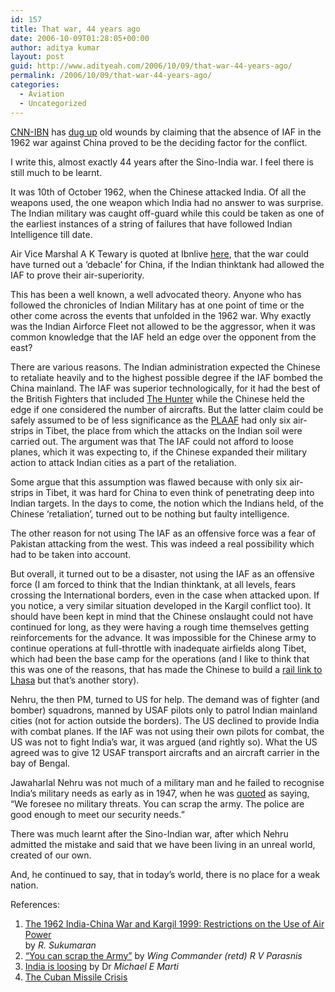 ```yaml
---
id: 157
title: That war, 44 years ago
date: 2006-10-09T01:28:05+00:00
author: aditya kumar
layout: post
guid: http://www.adityeah.com/2006/10/09/that-war-44-years-ago/
permalink: /2006/10/09/that-war-44-years-ago/
categories:
  - Aviation
  - Uncategorized
---
```

[CNN-IBN](http://www.ibnlive.com) has [dug up](http://www.ibnlive.com/news/india-could-have-won-1962-war-if-it-had-used-combat-jets/23487-3.html) old wounds by claiming that the absence of IAF in the 1962 war against China proved to be the deciding factor for the conflict.  
  
I write this, almost exactly 44 years after the Sino-India war. I feel there is still much to be learnt.  
  
It was 10th of October 1962, when the Chinese attacked India. Of all the weapons used, the one weapon which India had no answer to was surprise. The Indian military was caught off-guard while this could be taken as one of the earliest instances of a string of failures that have followed Indian Intelligence till date.  
  
Air Vice Marshal A K Tewary is quoted at Ibnlive [here](http://www.ibnlive.com/news/india-could-have-won-1962-war-if-it-had-used-combat-jets/23487-3.html), that the war could have turned out a &#8216;debacle&#8217; for China, if the Indian thinktank had allowed the IAF to prove their air-superiority.  
  
This has been a well known, a well advocated theory. Anyone who has followed the chronicles of Indian Military has at one point of time or the other come across the events that unfolded in the 1962 war. Why exactly was the Indian Airforce Fleet not allowed to be the aggressor, when it was common knowledge that the IAF held an edge over the opponent from the east?  
  
There are various reasons. The Indian administration expected the Chinese to retaliate heavily and to the highest possible degree if the IAF bombed the China mainland. The IAF was superior technologically, for it had the best of the British Fighters that included [The Hunter](http://en.wikipedia.org/wiki/Hawker_Hunter) while the Chinese held the edge if one considered the number of aircrafts. But the latter claim could be safely assumed to be of less significance as the [PLAAF](http://en.wikipedia.org/wiki/PLAAF) had only six air-strips in Tibet, the place from which the attacks on the Indian soil were carried out. The argument was that The IAF could not afford to loose planes, which it was expecting to, if the Chinese expanded their military action to attack Indian cities as a part of the retaliation.  
  
Some argue that this assumption was flawed because with only six air-strips in Tibet, it was hard for China to even think of penetrating deep into Indian targets. In the days to come, the notion which the Indians held, of the Chinese &#8216;retaliation&#8217;, turned out to be nothing but faulty intelligence.  
  
The other reason for not using The IAF as an offensive force was a fear of Pakistan attacking from the west. This was indeed a real possibility which had to be taken into account.  
  
But overall, it turned out to be a disaster, not using the IAF as an offensive force (I am forced to think that the Indian thinktank, at all levels, fears crossing the International borders, even in the case when attacked upon. If you notice, a very similar situation developed in the Kargil conflict too). It should have been kept in mind that the Chinese onslaught could not have continued for long, as they were having a rough time themselves getting reinforcements for the advance. It was impossible for the Chinese army to continue operations at full-throttle with inadequate airfields along Tibet, which had been the base camp for the operations (and I like to think that this was one of the reasons, that has made the Chinese to build a [rail link to Lhasa](http://in.rediff.com/news/2005/dec/12china.htm?zcc=rl) but that&#8217;s another story).  
  
Nehru, the then PM, turned to US for help. The demand was of fighter (and bomber) squadrons, manned by USAF pilots only to patrol Indian mainland cities (not for action outside the borders). The US declined to provide India with combat planes. If the IAF was not using their own pilots for combat, the US was not to fight India&#8217;s war, it was argued (and rightly so). What the US agreed was to give 12 USAF transport aircrafts and an aircraft carrier in the bay of Bengal.  
  
Jawaharlal Nehru was not much of a military man and he failed to recognise India&#8217;s military needs as early as in 1947, when he was [quoted](http://www.rediff.com/news/2002/dec/18chin.htm) as saying, &#8220;We foresee no military threats. You can scrap the army. The police are good enough to meet our security needs.&#8221;  
  
There was much learnt after the Sino-Indian war, after which Nehru admitted the mistake and said that we have been living in an unreal world, created of our own.  
  
And, he continued to say, that in today&#8217;s world, there is no place for a weak nation. 

References:  
1. [The 1962 India-China War and Kargil 1999: Restrictions on the Use of Air Power](http://www.ciaonet.org/olj/sa/sa_jul03/sa_jul03sur01.html)  
by _R. Sukumaran_  
2. [&#8220;You can scrap the Army&#8221;](http://www.rediff.com/news/2002/dec/18chin.htm) by  _Wing Commander (retd) R V Parasnis_  
3. [India is loosing](http://www.rediff.com/news/2002/oct/25chin.htm) by Dr _Michael E Marti_  
4. [The Cuban Missile Crisis](http://en.wikipedia.org/wiki/Cuban_Missile_Crisis)